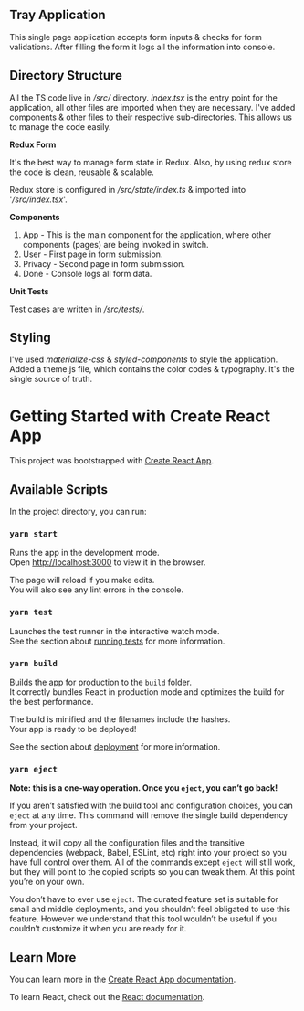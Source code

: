 ## Tray Application

This single page application accepts form inputs & checks for form validations. After filling the form it logs all the information into console.

## Directory Structure

All the TS code live in _/src/_ directory. _index.tsx_ is the entry point for the application, all other files are imported when they are necessary. I've added components & other files to their respective sub-directories. This allows us to manage the code easily.

**Redux Form**

It's the best way to manage form state in Redux. Also, by using redux store the code is clean, reusable & scalable.

Redux store is configured in _/src/state/index.ts_ & imported into '_/src/index.tsx_'.

**Components**

1. App - This is the main component for the application, where other components (pages) are being invoked in switch.
2. User - First page in form submission.
3. Privacy - Second page in form submission.
4. Done - Console logs all form data.

**Unit Tests**

Test cases are written in _/src/tests/_.

## Styling

I've used _materialize-css_ & _styled-components_ to style the application. Added a theme.js file, which contains the color codes & typography. It's the single source of truth.

# Getting Started with Create React App

This project was bootstrapped with [Create React App](https://github.com/facebook/create-react-app).

## Available Scripts

In the project directory, you can run:

### `yarn start`

Runs the app in the development mode.\
Open [http://localhost:3000](http://localhost:3000) to view it in the browser.

The page will reload if you make edits.\
You will also see any lint errors in the console.

### `yarn test`

Launches the test runner in the interactive watch mode.\
See the section about [running tests](https://facebook.github.io/create-react-app/docs/running-tests) for more information.

### `yarn build`

Builds the app for production to the `build` folder.\
It correctly bundles React in production mode and optimizes the build for the best performance.

The build is minified and the filenames include the hashes.\
Your app is ready to be deployed!

See the section about [deployment](https://facebook.github.io/create-react-app/docs/deployment) for more information.

### `yarn eject`

**Note: this is a one-way operation. Once you `eject`, you can’t go back!**

If you aren’t satisfied with the build tool and configuration choices, you can `eject` at any time. This command will remove the single build dependency from your project.

Instead, it will copy all the configuration files and the transitive dependencies (webpack, Babel, ESLint, etc) right into your project so you have full control over them. All of the commands except `eject` will still work, but they will point to the copied scripts so you can tweak them. At this point you’re on your own.

You don’t have to ever use `eject`. The curated feature set is suitable for small and middle deployments, and you shouldn’t feel obligated to use this feature. However we understand that this tool wouldn’t be useful if you couldn’t customize it when you are ready for it.

## Learn More

You can learn more in the [Create React App documentation](https://facebook.github.io/create-react-app/docs/getting-started).

To learn React, check out the [React documentation](https://reactjs.org/).
